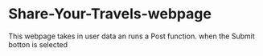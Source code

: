 # Share-Your-Travels-webpage

This webpage takes in user data an runs a Post function. when the Submit botton is selected
